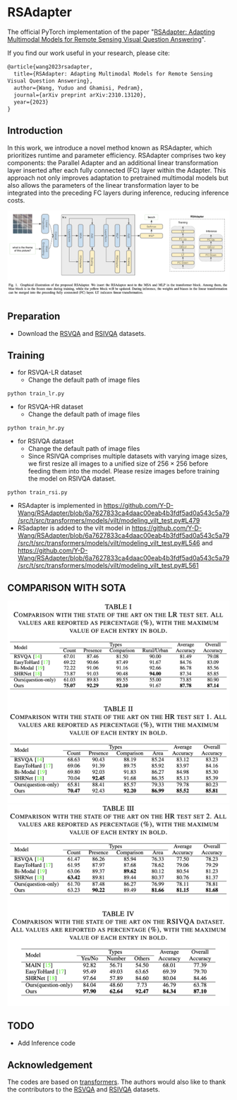 # RSAdapter

The official PyTorch implementation of the paper "[RSAdapter: Adapting Multimodal Models for Remote Sensing Visual Question Answering](https://arxiv.org/pdf/2310.13120.pdf)".

If you find our work useful in your research, please cite:

```
@article{wang2023rsadapter,
  title={RSAdapter: Adapting Multimodal Models for Remote Sensing Visual Question Answering},
  author={Wang, Yuduo and Ghamisi, Pedram},
  journal={arXiv preprint arXiv:2310.13120},
  year={2023}
}
```


## Introduction

In this work, we introduce a novel
method known as RSAdapter, which prioritizes runtime and
parameter efficiency. RSAdapter comprises two key components:
the Parallel Adapter and an additional linear transformation
layer inserted after each fully connected (FC) layer within the
Adapter. This approach not only improves adaptation to pretrained multimodal models but also allows the parameters of the
linear transformation layer to be integrated into the preceding
FC layers during inference, reducing inference costs.

![](Figure/Flowchart.png)


## Preparation

- Download the [RSVQA](https://github.com/syvlo/RSVQA) and [RSIVQA](https://github.com/nikhilrane-21/RSIVQA) datasets. 

## Training


* for RSVQA-LR dataset
	- Change the default path of image files

```shell
python train_lr.py

```
* for RSVQA-HR dataset
	- Change the default path of image files

```shell
python train_hr.py

```
* for RSIVQA dataset
	- Change the default path of image files
	- Since RSIVQA comprises multiple datasets
with varying image sizes, we first resize all images to a unified
size of 256 × 256 before feeding them into the model. Please resize images before training the model on RSIVQA dataset.

```shell
python train_rsi.py

```

- RSAdapter is implemented in https://github.com/Y-D-Wang/RSAdapter/blob/6a7627833ca4daac00eab4b3fdf5ad0a543c5a79/src/t/src/transformers/models/vilt/modeling_vilt_test.py#L479
- RSadapter is added to the vilt model in https://github.com/Y-D-Wang/RSAdapter/blob/6a7627833ca4daac00eab4b3fdf5ad0a543c5a79/src/t/src/transformers/models/vilt/modeling_vilt_test.py#L546 and https://github.com/Y-D-Wang/RSAdapter/blob/6a7627833ca4daac00eab4b3fdf5ad0a543c5a79/src/t/src/transformers/models/vilt/modeling_vilt_test.py#L561

## COMPARISON WITH SOTA 

![](Figure/Comp_1.png)
![](Figure/Comp_2.png)

## TODO

- Add Inference code

## Acknowledgement

The codes are based on [transformers](https://github.com/huggingface/transformers). The authors would also like to thank the contributors to the  [RSVQA](https://github.com/syvlo/RSVQA) and [RSIVQA](https://github.com/nikhilrane-21/RSIVQA) datasets.